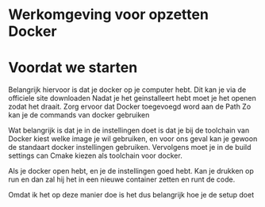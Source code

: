 # Werkomgeving voor opzetten Docker

# Voordat we starten
Belangrijk hiervoor is dat je docker op je computer hebt. Dit kan je via de officiele site downloaden
Nadat je het geinstalleert hebt moet je het openen zodat het draait. Zorg ervoor dat Docker toegevoegd word aan de Path
Zo kan je de commands van docker gebruiken


Wat belangrijk is dat je in de instellingen doet is dat je bij de toolchain van Docker
kiest welke image je wil gebruiken, en voor ons geval kan je gewoon de standaart docker instellingen gebruiken.
Vervolgens moet je in de build settings can Cmake kiezen als toolchain voor docker. 

Als je docker open hebt, en je de instellingen goed hebt. Kan je drukken op run en dan zal hij het in een nieuwe 
container zetten en runt de code.


Omdat ik het op deze manier doe is het dus belangrijk hoe je de setup doet